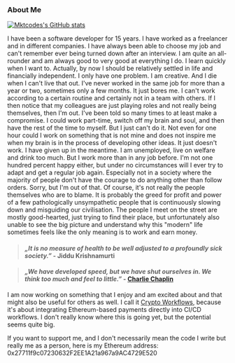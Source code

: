 ### About Me

[![Mktcodes's GitHub stats](https://github-readme-stats.vercel.app/api?username=mktcode&show_icons=true)](https://github.com/anuraghazra/github-readme-stats)

I have been a software developer for 15 years. I have worked as a freelancer and in different companies. I have always been able to choose my job and can't remember ever being turned down after an interview. I am quite an all-rounder and am always good to very good at everything I do. I learn quickly when I want to. Actually, by now I should be relatively settled in life and financially independent. I only have one problem. I am creative. And I die when I can't live that out. I've never worked in the same job for more than a year or two, sometimes only a few months. It just bores me. I can't work according to a certain routine and certainly not in a team with others. If I then notice that my colleagues are just playing roles and not really being themselves, then I'm out. I've been told so many times to at least make a compromise. I could work part-time, switch off my brain and soul, and then have the rest of the time to myself. But I just can't do it. Not even for one hour could I work on something that is not mine and does not inspire me when my brain is in the process of developing other ideas. It just doesn't work. I have given up in the meantime. I am unemployed, live on welfare and drink too much. But I work more than in any job before. I'm not one hundred percent happy either, but under no circumstances will I ever try to adapt and get a regular job again. Especially not in a society where the majority of people don't have the courage to do anything other than follow orders. Sorry, but I'm out of that. Of course, it's not really the people themselves who are to blame. It is probably the greed for profit and power of a few pathologically unsympathetic people that is continuously slowing down and misguiding our civilisation. The people I meet on the street are mostly good-hearted, just trying to find their place, but unfortunately also unable to see the big picture and understand why this "modern" life sometimes feels like the only meaning is to work and earn money.

> #### *„It is no measure of health to be well adjusted to a profoundly sick society.”* - Jiddu Krishnamurti

> #### *„We have developed speed, but we have shut ourselves in. We think too much and feel to little.”* - [Charlie Chaplin](https://www.youtube.com/watch?v=J7GY1Xg6X20)

I am now working on something that I enjoy and am excited about and that might also be useful for others as well. I call it [Crypto Workflows](https://crypto-workflows.github.io), because it's about integrating Ethereum-based payments directly into CI/CD workflows. I don't really know where this is going yet, but the potential seems quite big.

If you want to support me, and I don't necessarily mean the code I write but really me as a person, here is my Ethereum address: 0x27711f9c07230632F2EE1A21a967a9AC4729E520
